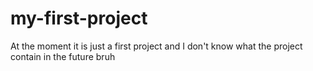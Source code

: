 # my-first-project

At the moment it is just a first project and I don't know what the project contain in the future
bruh
